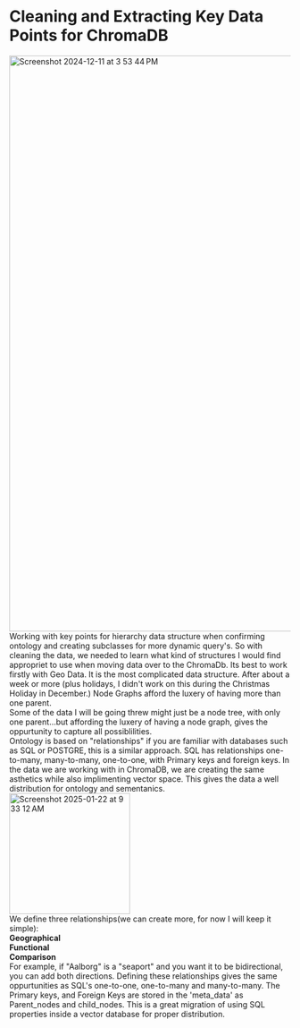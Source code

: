 <h1>Cleaning and Extracting Key Data Points for ChromaDB</h1>
<img width="1029" alt="Screenshot 2024-12-11 at 3 53 44 PM" src="https://github.com/user-attachments/assets/5046052a-15e5-4a14-848d-4ed552c280c6" />
Working with key points for hierarchy data structure when confirming ontology and creating subclasses for more dynamic query's.
So with cleaning the data, we needed to learn what kind of structures I would find appropriet to use when moving data over to the ChromaDb. 
Its best to work firstly with Geo Data. It is the most complicated data structure. After about a week or more (plus holidays, I didn't work on this during 
the Christmas Holiday in December.) Node Graphs afford the luxery of having more than one parent. 
<br>
Some of the data I will be going threw might just be a node tree, with only one parent...but affording the luxery of having a node graph, gives the oppurtunity to capture all 
possiblilities.  <br>
Ontology is based on "relationships" if you are familiar with databases such as SQL or POSTGRE, this is a similar approach. SQL has relationships one-to-many, many-to-many, one-to-one, with Primary keys and foreign keys. In the data we are working with in ChromaDB, we are creating the same asthetics while also implimenting vector space. This gives the data a well distribution for ontology and sementanics. <br>
<img width="216" alt="Screenshot 2025-01-22 at 9 33 12 AM" src="https://github.com/user-attachments/assets/a2906ab0-74dd-4999-b63f-c053b74dcae2" /><br>
We define three relationships(we can create more, for now I will keep it simple):<br>
<b>Geographical<br>
Functional<br>
Comparison<br></b>
For example, if "Aalborg" is a "seaport" and you want it to be bidirectional, you can add both directions.
Defining these relationships gives the same oppurtunities as SQL's one-to-one, one-to-many and many-to-many. The Primary keys, and Foreign Keys are stored in the 'meta_data' as Parent_nodes and child_nodes. This is a great migration of using SQL properties inside a vector database for proper distribution.

